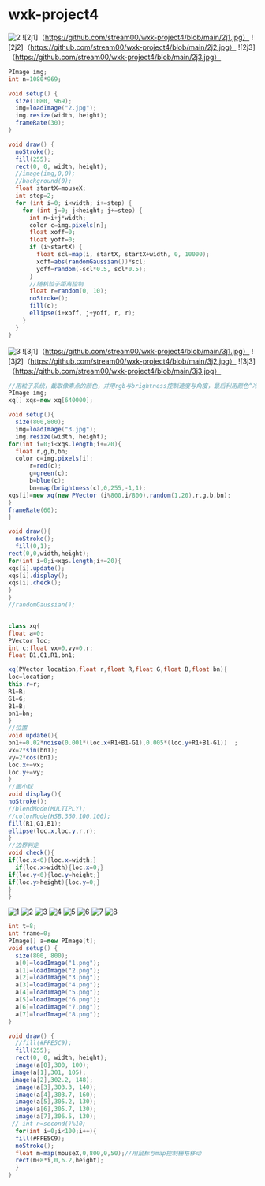 # wxk-project4
![2](https://github.com/stream00/wxk-project4/blob/main/2.jpg)
![2j1]（https://github.com/stream00/wxk-project4/blob/main/2j1.jpg）
![2j2]（https://github.com/stream00/wxk-project4/blob/main/2j2.jpg）
![2j3]（https://github.com/stream00/wxk-project4/blob/main/2j3.jpg）
```java
PImage img;
int n=1080*969;

void setup() {
  size(1080, 969);
  img=loadImage("2.jpg");
  img.resize(width, height);
  frameRate(30);
}

void draw() {
  noStroke();
  fill(255);
  rect(0, 0, width, height);
  //image(img,0,0);
  //background(0);
  float startX=mouseX;
  int step=2;
  for (int i=0; i<width; i+=step) {
    for (int j=0; j<height; j+=step) {
      int n=i+j*width;
      color c=img.pixels[n];
      float xoff=0;
      float yoff=0;
      if (i>startX) {
        float scl=map(i, startX, startX+width, 0, 10000);
        xoff=abs(randomGaussian())*scl;
        yoff=random(-scl*0.5, scl*0.5);
      }
      //随机粒子距离控制
      float r=random(0, 10);
      noStroke();
      fill(c);
      ellipse(i+xoff, j+yoff, r, r);
    }
  }
}

```

![3](https://github.com/stream00/wxk-project4/blob/main/3.jpg)
![3j1]（https://github.com/stream00/wxk-project4/blob/main/3j1.jpg）
![3j2]（https://github.com/stream00/wxk-project4/blob/main/3j2.jpg）
![3j3]（https://github.com/stream00/wxk-project4/blob/main/3j3.jpg）
```java
//用粒子系统，截取像素点的颜色，并用rgb与brightness控制速度与角度，最后利用颜色“冷远暖近”的特性创造出空间感
PImage img;
xq[] xqs=new xq[640000];

void setup(){
  size(800,800);
  img=loadImage("3.jpg");
  img.resize(width, height);
for(int i=0;i<xqs.length;i+=20){
  float r,g,b,bn;
  color c=img.pixels[i];
      r=red(c);
      g=green(c);
      b=blue(c);
      bn=map(brightness(c),0,255,-1,1);
xqs[i]=new xq(new PVector (i%800,i/800),random(1,20),r,g,b,bn);
}
frameRate(60);
}

void draw(){
  noStroke();
  fill(0,1);
rect(0,0,width,height);
for(int i=0;i<xqs.length;i+=20){
xqs[i].update();
xqs[i].display();
xqs[i].check();
}
}
//randomGaussian();


class xq{
float a=0;
PVector loc;
int c;float vx=0,vy=0,r;
float B1,G1,R1,bn1;

xq(PVector location,float r,float R,float G,float B,float bn){
loc=location;
this.r=r;
R1=R;
G1=G;
B1=B;
bn1=bn;
}
//位置
void update(){
bn1+=0.02*noise(0.001*(loc.x+R1+B1-G1),0.005*(loc.y+R1+B1-G1))  ;
vx=2*sin(bn1);
vy=2*cos(bn1);
loc.x+=vx;
loc.y+=vy;
}
//画小球
void display(){
noStroke();
//blendMode(MULTIPLY);
//colorMode(HSB,360,100,100);
fill(R1,G1,B1);
ellipse(loc.x,loc.y,r,r);
}
//边界判定
void check(){
if(loc.x<0){loc.x=width;}
  if(loc.x>width){loc.x=0;}
if(loc.y<0){loc.y=height;}
if(loc.y>height){loc.y=0;}
}
}

```


![1](https://github.com/stream00/wxk-project4/blob/main/1.png)
![2](https://github.com/stream00/wxk-project4/blob/main/2.png)
![3](https://github.com/stream00/wxk-project4/blob/main/3.png)
![4](https://github.com/stream00/wxk-project4/blob/main/4.png)
![5](https://github.com/stream00/wxk-project4/blob/main/5.png)
![6](https://github.com/stream00/wxk-project4/blob/main/6.png)
![7](https://github.com/stream00/wxk-project4/blob/main/7.png)
![8](https://github.com/stream00/wxk-project4/blob/main/8.png)
```java
int t=8;
int frame=0;
PImage[] a=new PImage[t];
void setup() {
  size(800, 800);
  a[0]=loadImage("1.png");
  a[1]=loadImage("2.png");
  a[2]=loadImage("3.png");
  a[3]=loadImage("4.png");
  a[4]=loadImage("5.png");
  a[5]=loadImage("6.png");
  a[6]=loadImage("7.png");
  a[7]=loadImage("8.png");
}

void draw() {
  //fill(#FFE5C9);
  fill(255);
  rect(0, 0, width, height);
  image(a[0],300, 100);
 image(a[1],301, 105);
 image(a[2],302.2, 148);
  image(a[3],303.3, 140);
  image(a[4],303.7, 160);
  image(a[5],305.2, 130);
  image(a[6],305.7, 130);
  image(a[7],306.5, 130);
 // int n=second()%10;
  for(int i=0;i<100;i++){
  fill(#FFE5C9);
  noStroke();
  float m=map(mouseX,0,800,0,50);//用鼠标与map控制栅格移动
  rect(m+8*i,0,6.2,height);
  }
}

```







